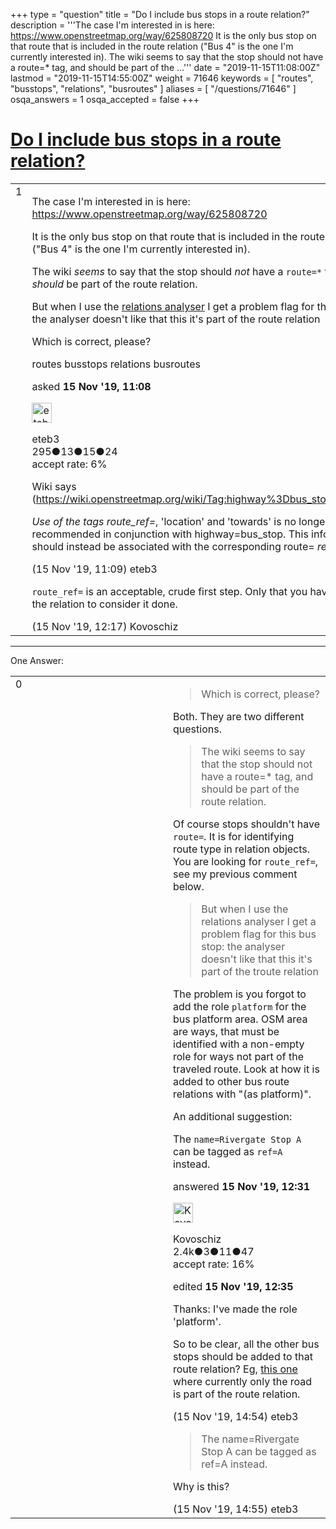 +++
type = "question"
title = "Do I include bus stops in a route relation?"
description = '''The case I&#x27;m interested in is here: https://www.openstreetmap.org/way/625808720 It is the only bus stop on that route that is included in the route relation (&quot;Bus 4&quot; is the one I&#x27;m currently interested in). The wiki seems to say that the stop should not have a route=* tag, and should be part of the ...'''
date = "2019-11-15T11:08:00Z"
lastmod = "2019-11-15T14:55:00Z"
weight = 71646
keywords = [ "routes", "busstops", "relations", "busroutes" ]
aliases = [ "/questions/71646" ]
osqa_answers = 1
osqa_accepted = false
+++

<div class="headNormal">

# [Do I include bus stops in a route relation?](/questions/71646/do-i-include-bus-stops-in-a-route-relation)

</div>

<div id="main-body">

<div id="askform">

<table id="question-table" style="width:100%;">
<colgroup>
<col style="width: 50%" />
<col style="width: 50%" />
</colgroup>
<tbody>
<tr>
<td style="width: 30px; vertical-align: top"><div class="vote-buttons">
<span id="post-71646-upvote" class="ajax-command post-vote up" rel="nofollow" title="I like this post (click again to cancel)"> </span>
<div id="post-71646-score" class="post-score" title="current number of votes">
1
</div>
<span id="post-71646-downvote" class="ajax-command post-vote down" rel="nofollow" title="I dont like this post (click again to cancel)"> </span> <span id="favorite-mark" class="ajax-command favorite-mark" rel="nofollow" title="mark/unmark this question as favorite (click again to cancel)"> </span>
<div id="favorite-count" class="favorite-count">
&#10;</div>
</div></td>
<td><div id="item-right">
<div class="question-body">
<p>The case I'm interested in is here: <a href="https://www.openstreetmap.org/way/625808720">https://www.openstreetmap.org/way/625808720</a></p>
<p>It is the only bus stop on that route that is included in the route relation ("Bus 4" is the one I'm currently interested in).</p>
<p>The wiki <em>seems</em> to say that the stop should <em>not</em> have a <code>route=*</code> tag, and <em>should</em> be part of the route relation.</p>
<p>But when I use the <a href="http://ra.osmsurround.org/analyzeMap?relationId=2580522">relations analyser</a> I get a problem flag for this bus stop: the analyser doesn't like that this it's part of the route relation</p>
<p>Which is correct, please?</p>
</div>
<div id="question-tags" class="tags-container tags">
<span class="post-tag tag-link-routes" rel="tag" title="see questions tagged &#39;routes&#39;">routes</span> <span class="post-tag tag-link-busstops" rel="tag" title="see questions tagged &#39;busstops&#39;">busstops</span> <span class="post-tag tag-link-relations" rel="tag" title="see questions tagged &#39;relations&#39;">relations</span> <span class="post-tag tag-link-busroutes" rel="tag" title="see questions tagged &#39;busroutes&#39;">busroutes</span>
</div>
<div id="question-controls" class="post-controls">
&#10;</div>
<div class="post-update-info-container">
<div class="post-update-info post-update-info-user">
<p>asked <strong>15 Nov '19, 11:08</strong></p>
<img src="https://secure.gravatar.com/avatar/4f273f48fd8756729fc15f4fcf4aae2b?s=32&amp;d=identicon&amp;r=g" class="gravatar" width="32" height="32" alt="eteb3&#39;s gravatar image" />
<p><span>eteb3</span><br />
<span class="score" title="295 reputation points">295</span><span title="13 badges"><span class="badge1">●</span><span class="badgecount">13</span></span><span title="15 badges"><span class="silver">●</span><span class="badgecount">15</span></span><span title="24 badges"><span class="bronze">●</span><span class="badgecount">24</span></span><br />
<span class="accept_rate" title="Rate of the user&#39;s accepted answers">accept rate:</span> <span title="eteb3 has one accepted answer">6%</span></p>
</div>
</div>
<div id="comments-container-71646" class="comments-container">
<span id="71647"></span>
<div id="comment-71647" class="comment">
<div id="post-71647-score" class="comment-score">
&#10;</div>
<div class="comment-text">
<p>Wiki says (<a href="https://wiki.openstreetmap.org/wiki/Tag:highway%3Dbus_stop#Bus_stop):">https://wiki.openstreetmap.org/wiki/Tag:highway%3Dbus_stop#Bus_stop):</a></p>
<p><em>Use of the tags route_ref=</em>, 'location' and 'towards' is no longer recommended in conjunction with highway=bus_stop. This information should instead be associated with the corresponding route= <em>relation.</em></p>
</div>
<div id="comment-71647-info" class="comment-info">
<span class="comment-age">(15 Nov '19, 11:09)</span> <span class="comment-user userinfo">eteb3</span>
</div>
</div>
<span id="71648"></span>
<div id="comment-71648" class="comment">
<div id="post-71648-score" class="comment-score">
&#10;</div>
<div class="comment-text">
<p><code>route_ref=</code> is an acceptable, crude first step. Only that you have to make the relation to consider it done.</p>
</div>
<div id="comment-71648-info" class="comment-info">
<span class="comment-age">(15 Nov '19, 12:17)</span> <span class="comment-user userinfo">Kovoschiz</span>
</div>
</div>
</div>
<div id="comment-tools-71646" class="comment-tools">
&#10;</div>
<div class="clear">
&#10;</div>
<div id="comment-71646-form-container" class="comment-form-container">
&#10;</div>
<div class="clear">
&#10;</div>
</div></td>
</tr>
</tbody>
</table>

------------------------------------------------------------------------

<div class="tabBar">

<span id="sort-top"></span>

<div class="headQuestions">

One Answer:

</div>

</div>

<span id="71649"></span>

<div id="answer-container-71649" class="answer">

<table style="width:100%;">
<colgroup>
<col style="width: 50%" />
<col style="width: 50%" />
</colgroup>
<tbody>
<tr>
<td style="width: 30px; vertical-align: top"><div class="vote-buttons">
<span id="post-71649-upvote" class="ajax-command post-vote up" rel="nofollow" title="I like this post (click again to cancel)"> </span>
<div id="post-71649-score" class="post-score" title="current number of votes">
0
</div>
<span id="post-71649-downvote" class="ajax-command post-vote down" rel="nofollow" title="I dont like this post (click again to cancel)"> </span>
</div></td>
<td><div class="item-right">
<div class="answer-body">
<blockquote>
<p>Which is correct, please?</p>
</blockquote>
<p>Both. They are two different questions.</p>
<blockquote>
<p>The wiki seems to say that the stop should not have a route=* tag, and should be part of the route relation.</p>
</blockquote>
<p>Of course stops shouldn't have <code>route=</code>. It is for identifying route type in relation objects. You are looking for <code>route_ref=</code>, see my previous comment below.</p>
<blockquote>
<p>But when I use the relations analyser I get a problem flag for this bus stop: the analyser doesn't like that this it's part of the troute relation</p>
</blockquote>
<p>The problem is you forgot to add the role <code>platform</code> for the bus platform area. OSM area are ways, that must be identified with a non-empty role for ways not part of the traveled route. Look at how it is added to other bus route relations with "(as platform)".</p>
<p>An additional suggestion:</p>
<p>The <code>name=Rivergate Stop A</code> can be tagged as <code>ref=A</code> instead.</p>
</div>
<div class="answer-controls post-controls">
&#10;</div>
<div class="post-update-info-container">
<div class="post-update-info post-update-info-user">
<p>answered <strong>15 Nov '19, 12:31</strong></p>
<img src="https://secure.gravatar.com/avatar/76ffbb56c811e8a8ccdd4c28f122399f?s=32&amp;d=identicon&amp;r=g" class="gravatar" width="32" height="32" alt="Kovoschiz&#39;s gravatar image" />
<p><span>Kovoschiz</span><br />
<span class="score" title="2434 reputation points"><span>2.4k</span></span><span title="3 badges"><span class="badge1">●</span><span class="badgecount">3</span></span><span title="11 badges"><span class="silver">●</span><span class="badgecount">11</span></span><span title="47 badges"><span class="bronze">●</span><span class="badgecount">47</span></span><br />
<span class="accept_rate" title="Rate of the user&#39;s accepted answers">accept rate:</span> <span title="Kovoschiz has 22 accepted answers">16%</span></p>
</div>
<div class="post-update-info post-update-info-edited">
<p><span> edited <strong>15 Nov '19, 12:35</strong> </span></p>
</div>
</div>
<div id="comments-container-71649" class="comments-container">
<span id="71651"></span>
<div id="comment-71651" class="comment">
<div id="post-71651-score" class="comment-score">
&#10;</div>
<div class="comment-text">
<p>Thanks: I've made the role 'platform'.</p>
<p>So to be clear, all the other bus stops should be added to that route relation? Eg, <a href="https://www.openstreetmap.org/node/6936897416">this one</a> where currently only the road is part of the route relation.</p>
</div>
<div id="comment-71651-info" class="comment-info">
<span class="comment-age">(15 Nov '19, 14:54)</span> <span class="comment-user userinfo">eteb3</span>
</div>
</div>
<span id="71652"></span>
<div id="comment-71652" class="comment">
<div id="post-71652-score" class="comment-score">
&#10;</div>
<div class="comment-text">
<blockquote>
<p>The name=Rivergate Stop A can be tagged as ref=A instead.</p>
</blockquote>
<p>Why is this?</p>
</div>
<div id="comment-71652-info" class="comment-info">
<span class="comment-age">(15 Nov '19, 14:55)</span> <span class="comment-user userinfo">eteb3</span>
</div>
</div>
</div>
<div id="comment-tools-71649" class="comment-tools">
&#10;</div>
<div class="clear">
&#10;</div>
<div id="comment-71649-form-container" class="comment-form-container">
&#10;</div>
<div class="clear">
&#10;</div>
</div></td>
</tr>
</tbody>
</table>

</div>

<div class="paginator-container-left">

</div>

</div>

</div>

